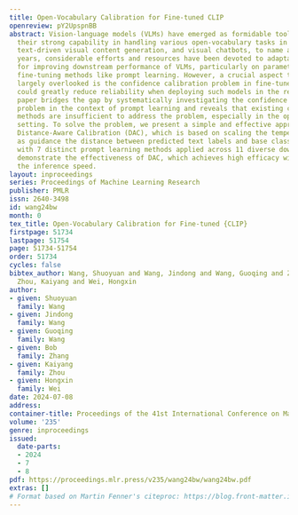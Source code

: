```yaml
---
title: Open-Vocabulary Calibration for Fine-tuned CLIP
openreview: pY2UpspnBB
abstract: Vision-language models (VLMs) have emerged as formidable tools, showing
  their strong capability in handling various open-vocabulary tasks in image recognition,
  text-driven visual content generation, and visual chatbots, to name a few. In recent
  years, considerable efforts and resources have been devoted to adaptation methods
  for improving downstream performance of VLMs, particularly on parameter-efficient
  fine-tuning methods like prompt learning. However, a crucial aspect that has been
  largely overlooked is the confidence calibration problem in fine-tuned VLMs, which
  could greatly reduce reliability when deploying such models in the real world. This
  paper bridges the gap by systematically investigating the confidence calibration
  problem in the context of prompt learning and reveals that existing calibration
  methods are insufficient to address the problem, especially in the open-vocabulary
  setting. To solve the problem, we present a simple and effective approach called
  Distance-Aware Calibration (DAC), which is based on scaling the temperature using
  as guidance the distance between predicted text labels and base classes. The experiments
  with 7 distinct prompt learning methods applied across 11 diverse downstream datasets
  demonstrate the effectiveness of DAC, which achieves high efficacy without sacrificing
  the inference speed.
layout: inproceedings
series: Proceedings of Machine Learning Research
publisher: PMLR
issn: 2640-3498
id: wang24bw
month: 0
tex_title: Open-Vocabulary Calibration for Fine-tuned {CLIP}
firstpage: 51734
lastpage: 51754
page: 51734-51754
order: 51734
cycles: false
bibtex_author: Wang, Shuoyuan and Wang, Jindong and Wang, Guoqing and Zhang, Bob and
  Zhou, Kaiyang and Wei, Hongxin
author:
- given: Shuoyuan
  family: Wang
- given: Jindong
  family: Wang
- given: Guoqing
  family: Wang
- given: Bob
  family: Zhang
- given: Kaiyang
  family: Zhou
- given: Hongxin
  family: Wei
date: 2024-07-08
address:
container-title: Proceedings of the 41st International Conference on Machine Learning
volume: '235'
genre: inproceedings
issued:
  date-parts:
  - 2024
  - 7
  - 8
pdf: https://proceedings.mlr.press/v235/wang24bw/wang24bw.pdf
extras: []
# Format based on Martin Fenner's citeproc: https://blog.front-matter.io/posts/citeproc-yaml-for-bibliographies/
---
```

